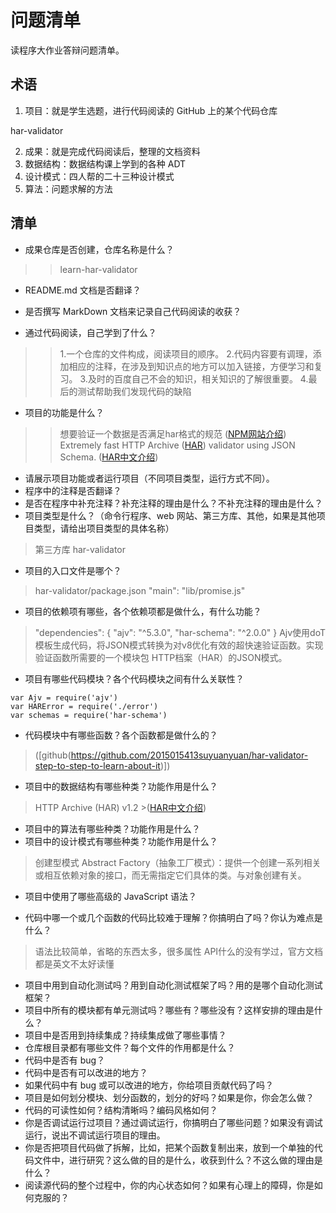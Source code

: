 # 问题清单

读程序大作业答辩问题清单。

## 术语

1. 项目：就是学生选题，进行代码阅读的 GitHub 上的某个代码仓库

har-validator

2. 成果：就是完成代码阅读后，整理的文档资料  
3. 数据结构：数据结构课上学到的各种 ADT 
4. 设计模式：四人帮的二十三种设计模式  
5. 算法：问题求解的方法  

## 清单

- 成果仓库是否创建，仓库名称是什么？  
>> learn-har-validator
- README.md 文档是否翻译？  
>>
- 是否撰写 MarkDown 文档来记录自己代码阅读的收获？ 
>>
- 通过代码阅读，自己学到了什么？  
>>1.一个仓库的文件构成，阅读项目的顺序。
>>2.代码内容要有调理，添加相应的注释，在涉及到知识点的地方可以加入链接，方便学习和复习。
>>3.及时的百度自己不会的知识，相关知识的了解很重要。
>>4.最后的测试帮助我们发现代码的缺陷
- 项目的功能是什么？  
>>想要验证一个数据是否满足har格式的规范 
>([NPM网站介绍](https://www.npmjs.com/package/har-validator))
> Extremely fast HTTP Archive ([HAR](https://github.com/ahmadnassri/har-spec/blob/master/versions/1.2.md)) validator using JSON Schema.
>([HAR中文介绍](http://blog.csdn.net/euyy1029/article/details/52350736))

- 请展示项目功能或者运行项目（不同项目类型，运行方式不同）。  
- 程序中的注释是否翻译？  
- 是否在程序中补充注释？补充注释的理由是什么？不补充注释的理由是什么？  
- 项目类型是什么？（命令行程序、web 网站、第三方库、其他，如果是其他项目类型，请给出项目类型的具体名称）
>第三方库 har-validator
- 项目的入口文件是哪个？  
>har-validator/package.json  "main": "lib/promise.js"
- 项目的依赖项有哪些，各个依赖项都是做什么，有什么功能？
> "dependencies": {
>   "ajv": "^5.3.0",
>    "har-schema": "^2.0.0"
>  }
>Ajv使用doT模板生成代码，将JSON模式转换为对v8优化有效的超快速验证函数。实现验证函数所需要的一个模块包
>HTTP档案（HAR）的JSON模式。
- 项目有哪些代码模块？各个代码模块之间有什么关联性？  
```
var Ajv = require('ajv')
var HARError = require('./error')
var schemas = require('har-schema')
```
- 代码模块中有哪些函数？各个函数都是做什么的？
>([github(https://github.com/2015015413suyuanyuan/har-validator-step-to-step-to-learn-about-it)])
- 项目中的数据结构有哪些种类？功能作用是什么？  
>HTTP Archive (HAR) v1.2 >([HAR中文介绍](http://blog.csdn.net/euyy1029/article/details/52350736))
- 项目中的算法有哪些种类？功能作用是什么？  
- 项目中的设计模式有哪些种类？功能作用是什么？ 
>创建型模式 Abstract Factory（抽象工厂模式）：提供一个创建一系列相关或相互依赖对象的接口，而无需指定它们具体的类。与对象创建有关。
- 项目中使用了哪些高级的 JavaScript 语法？ 
>
- 代码中哪一个或几个函数的代码比较难于理解？你搞明白了吗？你认为难点是什么？  
>语法比较简单，省略的东西太多，很多属性 API什么的没有学过，官方文档都是英文不太好读懂
- 项目中用到自动化测试吗？用到自动化测试框架了吗？用的是哪个自动化测试框架？ 
- 项目中所有的模块都有单元测试吗？哪些有？哪些没有？这样安排的理由是什么？  
- 项目中是否用到持续集成？持续集成做了哪些事情？  
- 仓库根目录都有哪些文件？每个文件的作用都是什么？  
- 代码中是否有 bug？  
- 代码中是否有可以改进的地方？  
- 如果代码中有 bug 或可以改进的地方，你给项目贡献代码了吗？  
- 项目是如何划分模块、划分函数的，划分的好吗？如果是你，你会怎么做？  
- 代码的可读性如何？结构清晰吗？编码风格如何？  
- 你是否调试运行过项目？通过调试运行，你搞明白了哪些问题？如果没有调试运行，说出不调试运行项目的理由。  
- 你是否把项目代码做了拆解，比如，把某个函数复制出来，放到一个单独的代码文件中，进行研究？这么做的目的是什么，收获到什么？不这么做的理由是什么？  
- 阅读源代码的整个过程中，你的内心状态如何？如果有心理上的障碍，你是如何克服的？  
